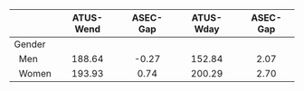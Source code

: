 
|                      |    ATUS-Wend |     ASEC-Gap |    ATUS-Wday |     ASEC-Gap |
| -------------------- | :----------: | :----------: | :----------: | :----------: |
| Gender               |              |              |              |              |
| &nbsp;&nbsp;Men      |       188.64 |        -0.27 |       152.84 |         2.07 |
| &nbsp;&nbsp;Women    |       193.93 |         0.74 |       200.29 |         2.70 |

